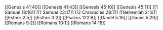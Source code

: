 [[Genesis 41:40]]
[[Genesis 41:43]]
[[Genesis 45:10]]
[[Genesis 45:11]]
[[1 Samuel 18:16]]
[[1 Samuel 23:17]]
[[2 Chronicles 28:7]]
[[Nehemiah 2:10]]
[[Esther 2:5]]
[[Esther 3:2]]
[[Psalms 122:6]]
[[Daniel 5:16]]
[[Daniel 5:29]]
[[Romans 9:2]]
[[Romans 10:1]]
[[Romans 14:18]]
